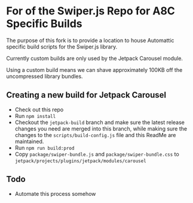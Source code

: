 # For of the Swiper.js Repo for A8C Specific Builds

The purpose of this fork is to provide a location to house Automattic specific build scripts for the Swiper.js library.

Currently custom builds are only used by the Jetpack Carousel module. 

Using a custom build means we can shave approximately 100KB off the uncompressed library bundles.

## Creating a new build for Jetpack Carousel

 - Check out this repo 
 - Run `npm install`
 - Checkout the `jetpack-build` branch and make sure the latest release changes you need are merged into this branch, while making sure the changes to the `scripts/build-config.js` file and this ReadMe are maintained.
 - Run `npm run build:prod`
 - Copy `package/swiper-bundle.js` and `package/swiper-bundle.css` to `jetpack/projects/plugins/jetpack/modules/carousel`

 ## Todo

 - Automate this process somehow